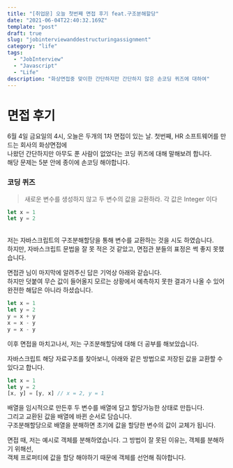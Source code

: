 ```yaml
---
title: "[취업문] 오늘 첫번째 면접 후기 feat.구조분해할당"
date: "2021-06-04T22:40:32.169Z"
template: "post"
draft: true
slug: "jobinterviewanddestructuringassignment"
category: "life"
tags:
  - "JobInterview"
  - "Javascript"
  - "Life"
description: "화상면접중 맞이한 간단하지만 간단하지 않은 손코딩 퀴즈에 대하여"
---
```

 
 # 면접 후기 
 6월 4일 금요일의 4시, 오늘은 두개의 1차 면접이 있는 날.
 첫번째, HR 소프트웨어를 만드는 회사의 화상면접에 <br />
 나왔던 간단하지만 아무도 푼 사람이 없었다는 코딩 퀴즈에 대해 말해보려 합니다. <br />해당 문제는 5분 안에 종이에 손코딩 해야합니다.
 
### 코딩 퀴즈
> 새로운 변수를 생성하지 않고 두 변수의 값을 교환하라. 각 값은 Integer 이다
``` javascript
let x = 1
let y = 2
```

<br />
저는 자바스크립트의 구조분해할당을 통해 변수를 교환하는 것을 시도 하였습니다.<br />
하지만, 자바스크립트 문법을 잘 못 적은 것 같았고, 면접관 분들의 표정은 썩 좋지 못했습니다.


면접관 님이 마지막에 알려주신 답은 기억상 아래와 같습니다.<br />
하지만 덧붙여 무슨 값이 들어올지 모르는 상황에서 예측하지 못한 결과가 나올 수 있어<br /> 완전한 해답은 아니라 하셨습니다.
``` javascript
let x = 1
let y = 2
y = x + y
x = x - y
y = x - y
```

이후 면접을 마치고나서, 저는 구조분해할당에 대해 더 공부를 해보았습니다.

자바스크립트 해당 자료구조를 찾아보니,
아래와 같은 방법으로 저장된 값을 교환할 수 있다고 합니다.
``` javascript
let x = 1
let y = 2
[x, y] = [y, x] // x = 2, y = 1
```
배열을 임시적으로 만든후 두 변수를 배열에 담고 할당가능한 상태로 만듭니다. <br /> 그리고 교환된 값을 배열에 바뀐 순서로 담습니다.<br /> 구조분해할당으로 배열을 분해하면
초기에 값을 할당한 변수의 값이 교체가 됩니다.

면접 때, 저는 예시로 객체를 분해하였습니다.
그 방법이 잘 못된 이유는, 객체를 분해하기 위해선, <br />객체 프로퍼티에 값을 할당 해야하기 때문에 객체를 선언해 줘야합니다.

